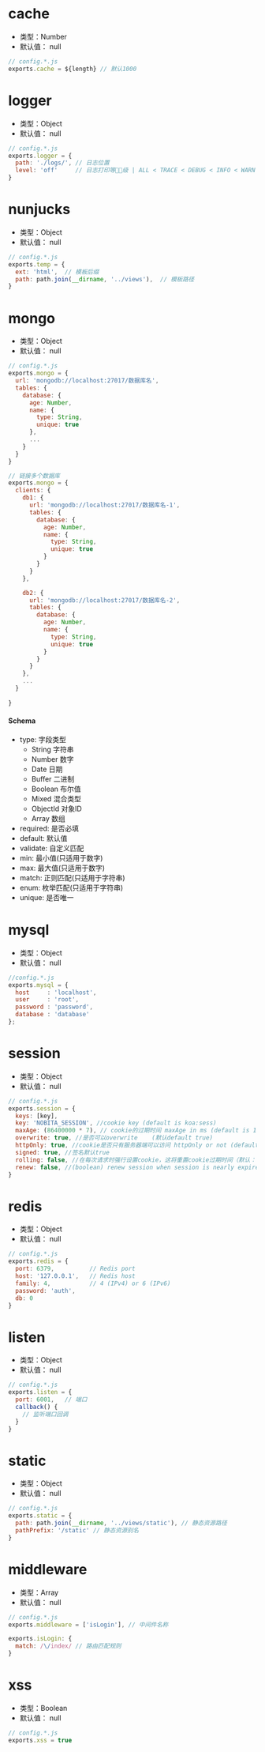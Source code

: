 # cache
- 类型：Number
- 默认值： null

```js
// config.*.js
exports.cache = ${length} // 默认1000
```

# logger
- 类型：Object
- 默认值： null

```js
// config.*.js
exports.logger = {
  path: './logs/', // 日志位置
  level: 'off'     // 日志打印等级 | ALL < TRACE < DEBUG < INFO < WARN < ERROR < FATAL < MARK < OFF
}

```

# nunjucks
- 类型：Object
- 默认值： null

```js
// config.*.js
exports.temp = {
  ext: 'html',  // 模板后缀
  path: path.join(__dirname, '../views'),  // 模板路径
}
```

# mongo
- 类型：Object
- 默认值： null

```js
// config.*.js
exports.mongo = {
  url: 'mongodb://localhost:27017/数据库名',
  tables: {
    database: {
      age: Number,
      name: {
        type: String,
        unique: true
      },
      ...           
    }
  }
}

// 链接多个数据库
exports.mongo = {
  clients: {
    db1: {
      url: 'mongodb://localhost:27017/数据库名-1',
      tables: {
        database: {
          age: Number,
          name: {
            type: String,
            unique: true
          }               
        }
      }
    },

    db2: {
      url: 'mongodb://localhost:27017/数据库名-2',
      tables: {
        database: {
          age: Number,
          name: {
            type: String,
            unique: true
          }          
        }
      }
    },
    ...
  }
  
}
```

#### Schema
- type: 字段类型
   - String      字符串
   - Number      数字    
   - Date        日期
   - Buffer      二进制
   - Boolean     布尔值
   - Mixed       混合类型
   - ObjectId    对象ID    
   - Array       数组
- required: 是否必填
- default: 默认值
- validate: 自定义匹配
- min: 最小值(只适用于数字)
- max: 最大值(只适用于数字)
- match: 正则匹配(只适用于字符串)
- enum:  枚举匹配(只适用于字符串)
- unique: 是否唯一


# mysql
- 类型：Object
- 默认值： null

```js
//config.*.js
exports.mysql = {
  host     : 'localhost',
  user     : 'root',
  password : 'password',
  database : 'database'
};

```
# session
- 类型：Object
- 默认值： null

```js
// config.*.js
exports.session = {
  keys: [key],
  key: 'NOBITA_SESSION', //cookie key (default is koa:sess)
  maxAge: (86400000 * 7), // cookie的过期时间 maxAge in ms (default is 1 days)
  overwrite: true, //是否可以overwrite    (默认default true)
  httpOnly: true, //cookie是否只有服务器端可以访问 httpOnly or not (default true)
  signed: true, //签名默认true
  rolling: false, //在每次请求时强行设置cookie，这将重置cookie过期时间（默认：false）
  renew: false, //(boolean) renew session when session is nearly expired
}
```

# redis
- 类型：Object
- 默认值： null

```js
// config.*.js
exports.redis = {
  port: 6379,          // Redis port
  host: '127.0.0.1',   // Redis host
  family: 4,           // 4 (IPv4) or 6 (IPv6)
  password: 'auth',
  db: 0
}
```

# listen
- 类型：Object
- 默认值： null

```js
// config.*.js
exports.listen = { 
  port: 6001,   // 端口
  callback() {  
    // 监听端口回调
  }
}
```

# static
- 类型：Object
- 默认值： null

```js
// config.*.js
exports.static = {
  path: path.join(__dirname, '../views/static'), // 静态资源路径
  pathPrefix: '/static' // 静态资源别名
}
```

# middleware
- 类型：Array
- 默认值： null


```js
// config.*.js
exports.middleware = ['isLogin'], // 中间件名称

exports.isLogin: {
  match: /\/index/ // 路由匹配规则
}
```

# xss
- 类型：Boolean
- 默认值： null

```js
// config.*.js
exports.xss = true
```